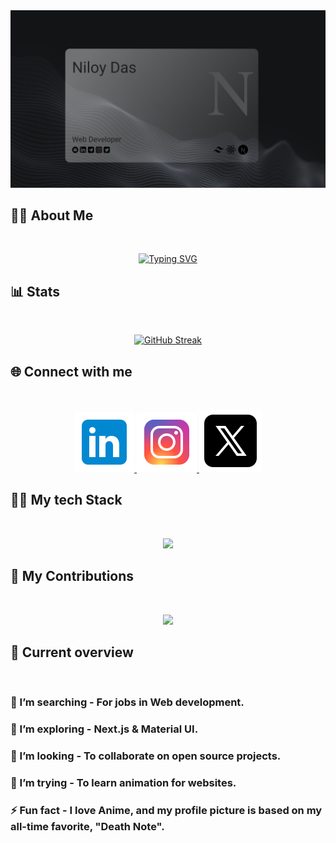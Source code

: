 <a href="www.linkedin.com/in/niloydas1" target="_blank">
<img src="./images/coverPhoto.jpg" />
</a>

## :male_detective: About Me

<br />
<p align="center">
<a href="https://git.io/typing-svg" target="_blank"><img src="https://readme-typing-svg.herokuapp.com?font=roboto&weight=500&size=30&duration=2000&pause=200&color=40C463&center=true&vCenter=true&random=false&width=700&lines=Hi!+I'm+Niloy%F0%9F%91%8B%F0%9F%8F%BD;MERN+Stack+Based+;Front-End+Focused;Web+Developer" alt="Typing SVG" /></a>
</p>

## :bar_chart: Stats

<br />

<p align="center">
<a href="https://git.io/streak-stats" target="_blank"><img src="https://github-readme-streak-stats.herokuapp.com?user=frustrated018&theme=android-dark&border_radius=10&card_width=700" alt="GitHub Streak" /></a>
</p>

## :globe_with_meridians: Connect with me

<br />
<p align="center">
  <a href="www.linkedin.com/in/niloydas1" target="_blank">
    <img src="./icons/linkedin.svg"/>
  </a>   
  <a href="https://www.instagram.com/_nil0y_/" target="_blank">
    <img src="./icons/instagram.svg"/>
  </a>   
  <a href="https://twitter.com/NiloyDas003" target="_blank">
    <img src="./icons/X.svg"/>
  </a>   
</p>

## :man_technologist: My tech Stack

<br />
<p align="center">
  <a href="www.linkedin.com/in/niloydas1" target="_blank">
    <img src="https://skillicons.dev/icons?i=html,css,tailwind,js,ts,react,nextjs,mongo,express,nodejs,vercel,netlify&perline=4" />
  </a>
</p>

## :star2: My Contributions

<br />

<p align="center">
<img src="http://github-profile-summary-cards.vercel.app/api/cards/profile-details?username=frustrated018&theme=github_dark" />
</p>

## :eyes: Current overview

<br />

### 🔭 I’m searching - For jobs in Web development.

### 🌱 I’m exploring - Next.js & Material UI.

### 👯 I’m looking - To collaborate on open source projects.

### 🤔 I’m trying - To learn animation for websites.

### ⚡ Fun fact - I love Anime, and my profile picture is based on my all-time favorite, "Death Note".
